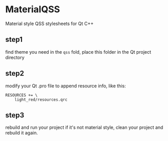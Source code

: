 # MaterialQSS
Material style QSS stylesheets for Qt C++

## step1
find theme you need in the ```qss``` fold, place this folder in the Qt project directory

## step2
modify your Qt .pro file to append resource info, like this:
```
RESOURCES += \
    light_red/resources.qrc
```

## step3
rebuild and run your project
if it's not material style, clean your project and rebuild it again.
